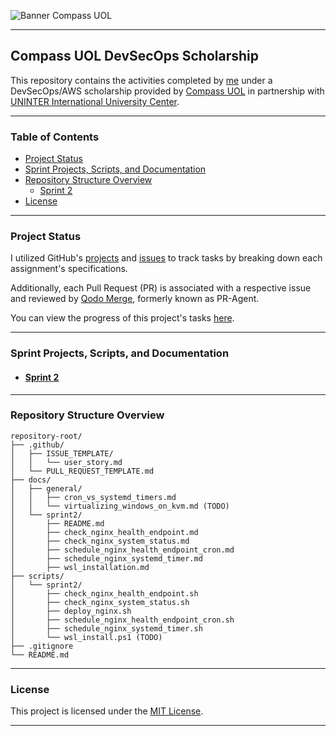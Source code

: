 ![Banner Compass UOL](https://vetores.org/d/compass-uol.svg)

---

## Compass UOL DevSecOps Scholarship

This repository contains the activities completed by [me](https://github.com/georgrybski) under a DevSecOps/AWS scholarship provided by [Compass UOL](https://compass.uol/en/home/) in partnership with [UNINTER International University Center](https://www.uninter.com/centro-universitario/).

---

### Table of Contents
- [Project Status](#project-status)
- [Sprint Projects, Scripts, and Documentation](#sprint-projects-scripts-and-documentation)
- [Repository Structure Overview](#repository-structure-overview)
  - [Sprint 2](#sprint-2)
- [License](#license)

---

### Project Status

I utilized GitHub's [projects](https://docs.github.com/en/issues/planning-and-tracking-with-projects/learning-about-projects/about-projects) and [issues](https://docs.github.com/en/issues/tracking-your-work-with-issues/about-issues) to track tasks by breaking down each assignment's specifications.

Additionally, each Pull Request (PR) is associated with a respective issue and reviewed by [Qodo Merge](https://qodo-merge-docs.qodo.ai/), formerly known as PR-Agent.

You can view the progress of this project's tasks [here](https://github.com/users/georgrybski/projects/3).

---

### Sprint Projects, Scripts, and Documentation
- #### [Sprint 2](docs/sprints/sprint2/README.md)

---

### Repository Structure Overview
```
repository-root/
├── .github/
│   ├── ISSUE_TEMPLATE/
│   │   └── user_story.md
│   └── PULL_REQUEST_TEMPLATE.md
├── docs/
│   ├── general/
│   │   ├── cron_vs_systemd_timers.md
│   │   └── virtualizing_windows_on_kvm.md (TODO)
│   └── sprint2/
│       ├── README.md
│       ├── check_nginx_health_endpoint.md
│       ├── check_nginx_system_status.md
│       ├── schedule_nginx_health_endpoint_cron.md
│       ├── schedule_nginx_systemd_timer.md
│       ├── wsl_installation.md
├── scripts/
│   └── sprint2/
│       ├── check_nginx_health_endpoint.sh
│       ├── check_nginx_system_status.sh
│       ├── deploy_nginx.sh
│       ├── schedule_nginx_health_endpoint_cron.sh
│       ├── schedule_nginx_systemd_timer.sh
│       └── wsl_install.ps1 (TODO)
├── .gitignore
└── README.md
```

---

### License

This project is licensed under the [MIT License](LICENSE).

---